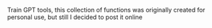 Train GPT tools, this collection of functions was originally created for personal use, but still I decided to post it online
